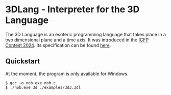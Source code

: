 # 3DLang - Interpreter for the 3D Language

The 3D Language is an esoteric programming language that takes place in a two dimensional plane and a time axis. It was introduced in the [ICFP Contest 2024](https://github.com/icfpcontest2024/icfpc2024). Its specification can be found [here](https://github.com/icfpcontest2024/icfpc2024/blob/main/static/3d/3d.md).

## Quickstart

At the moment, the program is only available for Windows.

```
$ gcc -o nob.exe nob.c
$ ./nob.exe 3d ./examples/3d3.3dl
```
